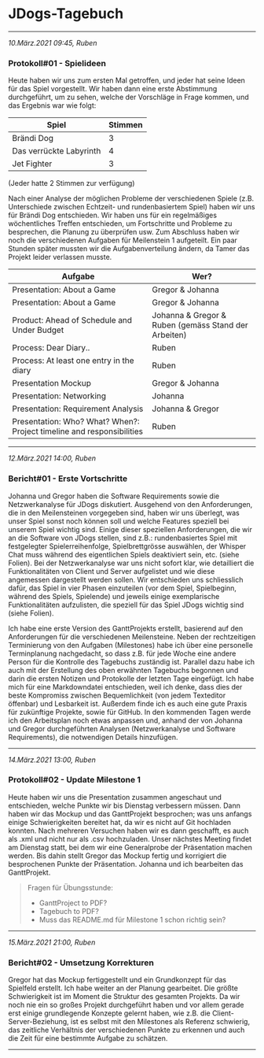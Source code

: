 # JDogs-Tagebuch

---

*10.März.2021 09:45, Ruben*

### Protokoll#01 - Spielideen

Heute haben wir uns zum ersten Mal getroffen, und jeder hat seine Ideen für das Spiel vorgestellt. Wir haben dann eine erste Abstimmung durchgeführt, um zu sehen, welche der Vorschläge in Frage kommen, und das Ergebnis war wie folgt:

Spiel | Stimmen
----- | -------
Brändi Dog | 3
Das verrückte Labyrinth | 4
Jet Fighter | 3

(Jeder hatte 2 Stimmen zur verfügung)

Nach einer Analyse der möglichen Probleme der verschiedenen Spiele (z.B. Unterschiede zwischen Echtzeit- und rundenbasiertem Spiel) haben wir uns für Brändi Dog entschieden.
Wir haben uns für ein regelmäßiges wöchentliches Treffen entschieden, um Fortschritte und Probleme zu besprechen, die Planung zu überprüfen usw.
Zum Abschluss haben wir noch die verschiedenen Aufgaben für Meilenstein 1 aufgeteilt.
Ein paar Stunden später mussten wir die Aufgabenverteilung ändern, da Tamer das Projekt leider verlassen musste.

Aufgabe | Wer?
------- | ----
Presentation: About a Game | Gregor & Johanna
Presentation: About a Game | Gregor & Johanna
Product: Ahead of Schedule and Under Budget | Johanna & Gregor & Ruben (gemäss Stand der Arbeiten)
Process: Dear Diary.. | Ruben
Process: At least one entry in the diary | Ruben
Presentation Mockup | Gregor & Johanna
Presentation: Networking | Johanna
Presentation: Requirement Analysis | Johanna & Gregor
Presentation: Who? What? When?: Project timeline and responsibilities | Ruben

---

*12.März.2021 14:00, Ruben*

### Bericht#01 - Erste Vortschritte

Johanna und Gregor haben die Software Requirements sowie die Netzwerkanalyse für JDogs diskutiert. Ausgehend von den Anforderungen, die in den Meilensteinen vorgegeben sind, haben wir uns überlegt, was unser Spiel sonst noch können soll und welche Features speziell bei unserem Spiel wichtig sind. Einige dieser speziellen Anforderungen, die wir an die Software von JDogs stellen, sind z.B.: rundenbasiertes Spiel mit festgelegter Spielerreihenfolge, Spielbrettgrösse auswählen, der Whisper Chat muss während des eigentlichen Spiels deaktiviert sein, etc. (siehe Folien). Bei der Netzwerkanalyse war uns nicht sofort klar, wie detailliert die Funktionalitäten von Client und Server aufgelistet und wie diese angemessen dargestellt werden sollen. Wir entschieden uns schliesslich dafür, das Spiel in vier Phasen einzuteilen (vor dem Spiel, Spielbeginn, während des Spiels, Spielende) und jeweils einige exemplarische Funktionalitäten aufzulisten, die speziell für das Spiel JDogs wichtig sind (siehe Folien).

Ich habe eine erste Version des GanttProjekts erstellt, basierend auf den Anforderungen für die verschiedenen Meilensteine. Neben der rechtzeitigen Terminierung von den Aufgaben (Milestones) habe ich über eine personelle Terminplanung nachgedacht, so dass z.B. für jede Woche eine andere Person für die Kontrolle des Tagebuchs zuständig ist.
Parallel dazu habe ich auch mit der Erstellung des oben erwähnten Tagebuchs begonnen und darin die ersten Notizen und Protokolle der letzten Tage eingefügt. Ich habe mich für eine Markdowndatei entschieden, weil ich denke, dass dies der beste Kompromiss zwischen Bequemlichkeit (von jedem Texteditor öffenbar) und Lesbarkeit ist. Außerdem finde ich es auch eine gute Praxis für zukünftige Projekte, sowie für GitHub.
In den kommenden Tagen werde ich den Arbeitsplan noch etwas anpassen und, anhand der von Johanna und Gregor durchgeführten Analysen (Netzwerkanalyse und Software Requirements), die notwendigen Details hinzufügen.

---

*14.März.2021 13:00, Ruben*

### Protokoll#02 - Update Milestone 1

Heute haben wir uns die Presentation zusammen angeschaut und entschieden, welche Punkte wir bis Dienstag verbessern müssen. Dann haben wir das Mockup und das GanttProjekt besprochen; was uns anfangs einige Schwierigkeiten bereitet hat, da wir es nicht auf Git hochladen konnten. Nach mehreren Versuchen haben wir es dann geschafft, es auch als .xml und nicht nur als .csv hochzuladen.
Unser nächstes Meeting findet am Dienstag statt, bei dem wir eine Generalprobe der Präsentation machen werden. Bis dahin stellt Gregor das Mockup fertig und korrigiert die besprochenen Punkte der Präsentation. Johanna und ich bearbeiten das GanttProjekt.

> Fragen für Übungsstunde:
>
> - GanttProject to PDF?
> - Tagebuch to PDF?
> - Muss das README.md für Milestone 1 schon richtig sein?

---

*15.März.2021 21:00, Ruben*

### Bericht#02 - Umsetzung Korrekturen

Gregor hat das Mockup fertiggestellt und ein Grundkonzept für das Spielfeld erstellt.
Ich habe weiter an der Planung gearbeitet. Die größte Schwierigkeit ist im Moment die Struktur des gesamten Projekts. Da wir noch nie ein so großes Projekt durchgeführt haben und vor allem gerade erst einige grundlegende Konzepte gelernt haben, wie z.B. die Client-Server-Beziehung, ist es selbst mit den Milestones als Referenz schwierig, das zeitliche Verhältnis der verschiedenen Punkte zu erkennen und auch die Zeit für eine bestimmte Aufgabe zu schätzen.

---


